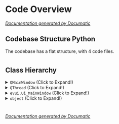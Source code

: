 # Code Overview

[_Documentation generated by Documatic_](https://www.documatic.com)

<!---Documatic-section-Codebase Structure Python-start--->
## Codebase Structure Python

The codebase has a flat structure, with 4 code files.

# #
<!---Documatic-section-Codebase Structure Python-end--->

<!---Documatic-section-Class Hierarchy-start--->
## Class Hierarchy

<!---Documatic-block-QMainWindow-start--->
<details>
	<summary><code>QMainWindow</code> (Click to Expand!)</summary>

* ev.MyMainForm
</details>
<!---Documatic-block-QMainWindow-end--->

<!---Documatic-block-QThread-start--->
<details>
	<summary><code>QThread</code> (Click to Expand!)</summary>

* ev.SendThread
</details>
<!---Documatic-block-QThread-end--->

<!---Documatic-block-evui.Ui_MainWindow-start--->
<details>
	<summary><code>evui.Ui_MainWindow</code> (Click to Expand!)</summary>

* ev.MyMainForm
</details>
<!---Documatic-block-evui.Ui_MainWindow-end--->

<!---Documatic-block-object-start--->
<details>
	<summary><code>object</code> (Click to Expand!)</summary>

* aboutdialog.Ui_aboutdialog
* evui.Ui_MainWindow
</details>
<!---Documatic-block-object-end--->

# #
<!---Documatic-section-Class Hierarchy-end--->

[_Documentation generated by Documatic_](https://www.documatic.com)